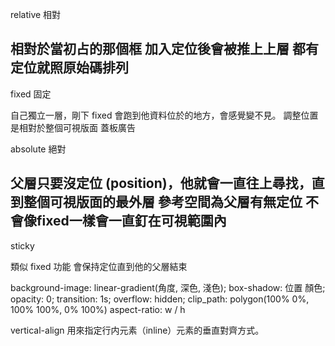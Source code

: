 relative  相對  

相對於當初占的那個框
加入定位後會被推上上層
都有定位就照原始碼排列
-------------------------
fixed     固定

自己獨立一層，剛下 fixed 會跑到他資料位於的地方，會感覺變不見。
調整位置是相對於整個可視版面
蓋板廣告


absolute  絕對

父層只要沒定位 (position)，他就會一直往上尋找，直到整個可視版面的最外層
參考空間為父層有無定位
不會像fixed一樣會一直釘在可視範圍內
-------------------------

sticky

類似 fixed 功能 會保持定位直到他的父層結束

background-image: linear-gradient(角度, 深色, 淺色);
box-shadow: 位置 顏色;
opacity: 0;
transition: 1s;
overflow: hidden;
clip_path: polygon(100% 0%, 100% 100%, 0% 100%)
aspect-ratio: w / h

vertical-align
用來指定行内元素（inline）元素的垂直對齊方式。